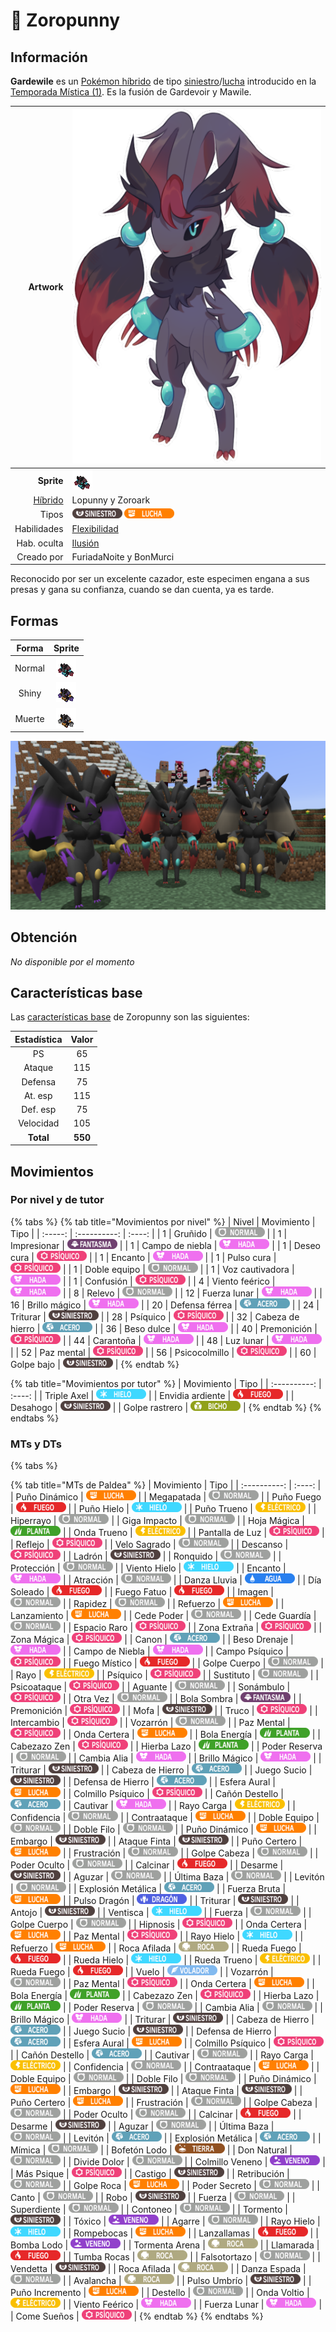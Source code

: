 # 🧬 Zoropunny

## Información

**Gardewile** es un [Pokémon híbrido](../../funciones/hibridos.md) de tipo [siniestro](https://www.wikidex.net/wiki/Tipo_siniestro)/[lucha](https://www.wikidex.net/wiki/Tipo_lucha) introducido en la [Temporada Mística (1)](./). Es la fusión de Gardevoir y Mawile.

|                     **Artwork** | ![Artwork de Zoropunny](../../images/pokemon/temporada-1/Zoropunny.png)                                                                                    |
| ------------------------------: | -------------------------------------------------------------------------------------------------------------------------------------- |
|                      **Sprite** | ![Sprite de Zoropunny](../../images/pokemon/temporada-1/Zoropunny-sprite.png)                                                          |
| [Híbrido](#) | Lopunny y Zoroark                                                                                                                     |
|                           Tipos | ![Tipo siniestro](../../images/pokemon/tipos/tipo_siniestro.png) ![Tipo lucha](../../images/pokemon/tipos/tipo_lucha.png)        |
|                     Habilidades | [Flexibilidad](https://www.wikidex.net/wiki/Flexibilidad)|
|                     Hab. oculta | [Ilusión](https://www.wikidex.net/wiki/Ilusión)                                                                       |
|                      Creado por | FuriadaNoite y BonMurci                                                                                                                |

Reconocido por ser un excelente cazador, este especimen engana a sus presas y gana su confianza, cuando se dan cuenta, ya es tarde.

## Formas

|  Forma |                                            Sprite                                           |
| :----: | :-----------------------------------------------------------------------------------------: |
| Normal |        ![Sprite de Zoropunny](../../images/pokemon/temporada-1/Zoropunny-sprite.png)        |
|  Shiny |  ![Sprite de Zoropunny Shiny](../../images/pokemon/temporada-1/Zoropunny-sprite-shiny.png)  |
| Muerte | ![Sprite de Zoropunny Muerte](../../images/pokemon/temporada-1/Zoropunny-sprite-death.png) |

![Formas de Zoropunny](../../images/pokemon/temporada-1/Zoropunny-formas.png)

## Obtención

*No disponible por el momento*

## Características base

Las [características base](https://www.wikidex.net/wiki/Caracter%C3%ADsticas) de Zoropunny son las siguientes:

| Estadística |  Valor  |
| :---------: | :-----: |
|      PS     |    65   |
|    Ataque   |    115   |
|   Defensa   |    75   |
|   At. esp   |   115   |
|   Def. esp  |   75   |
|  Velocidad  |   105   |
|  **Total**  | **550** |

## Movimientos

### Por nivel y de tutor

{% tabs %}
{% tab title="Movimientos por nivel" %}
| Nivel | Movimiento | Tipo |
| :-----: | :----------: | :----: |
| 1 | Gruñido | ![tipo normal](../../images/pokemon/tipos/tipo_normal.png) |
| 1 | Impresionar | ![tipo fantasma](../../images/pokemon/tipos/tipo_fantasma.png) |
| 1 | Campo de niebla | ![tipo hada](../../images/pokemon/tipos/tipo_hada.png) |
| 1 | Deseo cura | ![tipo psiquico](../../images/pokemon/tipos/tipo_psiquico.png) |
| 1 | Encanto | ![tipo hada](../../images/pokemon/tipos/tipo_hada.png) |
| 1 | Pulso cura | ![tipo psiquico](../../images/pokemon/tipos/tipo_psiquico.png) |
| 1 | Doble equipo | ![tipo normal](../../images/pokemon/tipos/tipo_normal.png) |
| 1 | Voz cautivadora | ![tipo hada](../../images/pokemon/tipos/tipo_hada.png) |
| 1 | Confusión | ![tipo psiquico](../../images/pokemon/tipos/tipo_psiquico.png) |
| 4 | Viento feérico | ![tipo hada](../../images/pokemon/tipos/tipo_hada.png) |
| 8 | Relevo | ![tipo normal](../../images/pokemon/tipos/tipo_normal.png) |
| 12 | Fuerza lunar | ![tipo hada](../../images/pokemon/tipos/tipo_hada.png) |
| 16 | Brillo mágico | ![tipo hada](../../images/pokemon/tipos/tipo_hada.png) |
| 20 | Defensa férrea | ![tipo acero](../../images/pokemon/tipos/tipo_acero.png) |
| 24 | Triturar | ![tipo siniestro](../../images/pokemon/tipos/tipo_siniestro.png) |
| 28 | Psíquico | ![tipo psiquico](../../images/pokemon/tipos/tipo_psiquico.png) |
| 32 | Cabeza de hierro | ![tipo acero](../../images/pokemon/tipos/tipo_acero.png) |
| 36 | Beso dulce | ![tipo hada](../../images/pokemon/tipos/tipo_hada.png) |
| 40 | Premonición | ![tipo psiquico](../../images/pokemon/tipos/tipo_psiquico.png) |
| 44 | Carantoña | ![tipo hada](../../images/pokemon/tipos/tipo_hada.png) |
| 48 | Luz lunar | ![tipo hada](../../images/pokemon/tipos/tipo_hada.png) |
| 52 | Paz mental | ![tipo psiquico](../../images/pokemon/tipos/tipo_psiquico.png) |
| 56 | Psicocolmillo | ![tipo psiquico](../../images/pokemon/tipos/tipo_psiquico.png) |
| 60 | Golpe bajo | ![tipo siniestro](../../images/pokemon/tipos/tipo_siniestro.png) |
{% endtab %}

{% tab title="Movimientos por tutor" %}
| Movimiento | Tipo |
| :----------: | :----: |
| Triple Axel | ![tipo hielo](../../images/pokemon/tipos/tipo_hielo.png) |
| Envidia ardiente | ![tipo fuego](../../images/pokemon/tipos/tipo_fuego.png) |
| Desahogo | ![tipo siniestro](../../images/pokemon/tipos/tipo_siniestro.png) |
| Golpe rastrero | ![tipo bicho](../../images/pokemon/tipos/tipo_bicho.png) |
{% endtab %}
{% endtabs %}

### MTs y DTs
{% tabs %}

{% tab title="MTs de Paldea" %}
| Movimiento | Tipo |
| :----------: | :----: |
| Puño Dinámico | ![tipo lucha](../../images/pokemon/tipos/tipo_lucha.png) |
| Megapatada | ![tipo normal](../../images/pokemon/tipos/tipo_normal.png) |
| Puño Fuego | ![tipo fuego](../../images/pokemon/tipos/tipo_fuego.png) |
| Puño Hielo | ![tipo hielo](../../images/pokemon/tipos/tipo_hielo.png) |
| Puño Trueno | ![tipo eléctrico](../../images/pokemon/tipos/tipo_electrico.png) |
| Hiperrayo | ![tipo normal](../../images/pokemon/tipos/tipo_normal.png) |
| Giga Impacto | ![tipo normal](../../images/pokemon/tipos/tipo_normal.png) |
| Hoja Mágica | ![tipo planta](../../images/pokemon/tipos/tipo_planta.png) |
| Onda Trueno | ![tipo eléctrico](../../images/pokemon/tipos/tipo_electrico.png) |
| Pantalla de Luz | ![tipo psiquico](../../images/pokemon/tipos/tipo_psiquico.png) |
| Reflejo | ![tipo psiquico](../../images/pokemon/tipos/tipo_psiquico.png) |
| Velo Sagrado | ![tipo normal](../../images/pokemon/tipos/tipo_normal.png) |
| Descanso | ![tipo psiquico](../../images/pokemon/tipos/tipo_psiquico.png) |
| Ladrón | ![tipo siniestro](../../images/pokemon/tipos/tipo_siniestro.png) |
| Ronquido | ![tipo normal](../../images/pokemon/tipos/tipo_normal.png) |
| Protección | ![tipo normal](../../images/pokemon/tipos/tipo_normal.png) |
| Viento Hielo | ![tipo hielo](../../images/pokemon/tipos/tipo_hielo.png) |
| Encanto | ![tipo hada](../../images/pokemon/tipos/tipo_hada.png) |
| Atracción | ![tipo normal](../../images/pokemon/tipos/tipo_normal.png) |
| Danza Lluvia | ![tipo agua](../../images/pokemon/tipos/tipo_agua.png) |
| Día Soleado | ![tipo fuego](../../images/pokemon/tipos/tipo_fuego.png) |
| Fuego Fatuo | ![tipo fuego](../../images/pokemon/tipos/tipo_fuego.png) |
| Imagen | ![tipo normal](../../images/pokemon/tipos/tipo_normal.png) |
| Rapidez | ![tipo normal](../../images/pokemon/tipos/tipo_normal.png) |
| Refuerzo | ![tipo lucha](../../images/pokemon/tipos/tipo_lucha.png) |
| Lanzamiento | ![tipo lucha](../../images/pokemon/tipos/tipo_lucha.png) |
| Cede Poder | ![tipo normal](../../images/pokemon/tipos/tipo_normal.png) |
| Cede Guardía | ![tipo normal](../../images/pokemon/tipos/tipo_normal.png) |
| Espacio Raro | ![tipo psiquico](../../images/pokemon/tipos/tipo_psiquico.png) |
| Zona Extraña | ![tipo psiquico](../../images/pokemon/tipos/tipo_psiquico.png) |
| Zona Mágica | ![tipo psiquico](../../images/pokemon/tipos/tipo_psiquico.png) |
| Canon | ![tipo acero](../../images/pokemon/tipos/tipo_acero.png) |
| Beso Drenaje | ![tipo hada](../../images/pokemon/tipos/tipo_hada.png) |
| Campo de Niebla | ![tipo hada](../../images/pokemon/tipos/tipo_hada.png) |
| Campo Psíquico | ![tipo psiquico](../../images/pokemon/tipos/tipo_psiquico.png) |
| Fuego Místico | ![tipo fuego](../../images/pokemon/tipos/tipo_fuego.png) |
| Golpe Cuerpo | ![tipo normal](../../images/pokemon/tipos/tipo_normal.png) |
| Rayo | ![tipo eléctrico](../../images/pokemon/tipos/tipo_electrico.png) |
| Psíquico | ![tipo psiquico](../../images/pokemon/tipos/tipo_psiquico.png) |
| Sustituto | ![tipo normal](../../images/pokemon/tipos/tipo_normal.png) |
| Psicoataque | ![tipo psiquico](../../images/pokemon/tipos/tipo_psiquico.png) |
| Aguante | ![tipo normal](../../images/pokemon/tipos/tipo_normal.png) |
| Sonámbulo | ![tipo psiquico](../../images/pokemon/tipos/tipo_psiquico.png) |
| Otra Vez | ![tipo normal](../../images/pokemon/tipos/tipo_normal.png) |
| Bola Sombra | ![tipo fantasma](../../images/pokemon/tipos/tipo_fantasma.png) |
| Premonición | ![tipo psiquico](../../images/pokemon/tipos/tipo_psiquico.png) |
| Mofa | ![tipo siniestro](../../images/pokemon/tipos/tipo_siniestro.png) |
| Truco | ![tipo psiquico](../../images/pokemon/tipos/tipo_psiquico.png) |
| Intercambio | ![tipo psiquico](../../images/pokemon/tipos/tipo_psiquico.png) |
| Vozarrón | ![tipo normal](../../images/pokemon/tipos/tipo_normal.png) |
| Paz Mental | ![tipo psiquico](../../images/pokemon/tipos/tipo_psiquico.png) |
| Onda Certera | ![tipo lucha](../../images/pokemon/tipos/tipo_lucha.png) |
| Bola Energía | ![tipo planta](../../images/pokemon/tipos/tipo_planta.png) |
| Cabezazo Zen | ![tipo psiquico](../../images/pokemon/tipos/tipo_psiquico.png) |
| Hierba Lazo | ![tipo planta](../../images/pokemon/tipos/tipo_planta.png) |
| Poder Reserva | ![tipo normal](../../images/pokemon/tipos/tipo_normal.png) |
| Cambia Alia | ![tipo hada](../../images/pokemon/tipos/tipo_hada.png) |
| Brillo Mágico | ![tipo hada](../../images/pokemon/tipos/tipo_hada.png) |
| Triturar | ![tipo siniestro](../../images/pokemon/tipos/tipo_siniestro.png) |
| Cabeza de Hierro | ![tipo acero](../../images/pokemon/tipos/tipo_acero.png) |
| Juego Sucio | ![tipo siniestro](../../images/pokemon/tipos/tipo_siniestro.png) |
| Defensa de Hierro | ![tipo acero](../../images/pokemon/tipos/tipo_acero.png) |
| Esfera Aural | ![tipo lucha](../../images/pokemon/tipos/tipo_lucha.png) |
| Colmillo Psíquico | ![tipo psiquico](../../images/pokemon/tipos/tipo_psiquico.png) |
| Cañón Destello | ![tipo acero](../../images/pokemon/tipos/tipo_acero.png) |
| Cautivar | ![tipo hada](../../images/pokemon/tipos/tipo_hada.png) |
| Rayo Carga | ![tipo eléctrico](../../images/pokemon/tipos/tipo_electrico.png) |
| Confidencia | ![tipo normal](../../images/pokemon/tipos/tipo_normal.png) |
| Contraataque | ![tipo lucha](../../images/pokemon/tipos/tipo_lucha.png) |
| Doble Equipo | ![tipo normal](../../images/pokemon/tipos/tipo_normal.png) |
| Doble Filo | ![tipo normal](../../images/pokemon/tipos/tipo_normal.png) |
| Puño Dinámico | ![tipo lucha](../../images/pokemon/tipos/tipo_lucha.png) |
| Embargo | ![tipo siniestro](../../images/pokemon/tipos/tipo_siniestro.png) |
| Ataque Finta | ![tipo siniestro](../../images/pokemon/tipos/tipo_siniestro.png) |
| Puño Certero | ![tipo lucha](../../images/pokemon/tipos/tipo_lucha.png) |
| Frustración | ![tipo normal](../../images/pokemon/tipos/tipo_normal.png) |
| Golpe Cabeza | ![tipo normal](../../images/pokemon/tipos/tipo_normal.png) |
| Poder Oculto | ![tipo normal](../../images/pokemon/tipos/tipo_normal.png) |
| Calcinar | ![tipo fuego](../../images/pokemon/tipos/tipo_fuego.png) |
| Desarme | ![tipo siniestro](../../images/pokemon/tipos/tipo_siniestro.png) |
| Aguzar | ![tipo normal](../../images/pokemon/tipos/tipo_normal.png) |
| Última Baza | ![tipo normal](../../images/pokemon/tipos/tipo_normal.png) |
| Levitón | ![tipo normal](../../images/pokemon/tipos/tipo_normal.png) |
| Explosión Metálica | ![tipo acero](../../images/pokemon/tipos/tipo_acero.png) |
| Fuerza Bruta | ![tipo lucha](../../images/pokemon/tipos/tipo_lucha.png) |
| Pulso Dragón | ![tipo dragón](../../images/pokemon/tipos/tipo_dragon.png) |
| Triturar | ![tipo siniestro](../../images/pokemon/tipos/tipo_siniestro.png) |
| Antojo | ![tipo siniestro](../../images/pokemon/tipos/tipo_siniestro.png) |
| Ventisca | ![tipo hielo](../../images/pokemon/tipos/tipo_hielo.png) |
| Fuerza | ![tipo normal](../../images/pokemon/tipos/tipo_normal.png) |
| Golpe Cuerpo | ![tipo normal](../../images/pokemon/tipos/tipo_normal.png) |
| Hipnosis | ![tipo psiquico](../../images/pokemon/tipos/tipo_psiquico.png) |
| Onda Certera | ![tipo lucha](../../images/pokemon/tipos/tipo_lucha.png) |
| Paz Mental | ![tipo psiquico](../../images/pokemon/tipos/tipo_psiquico.png) |
| Rayo Hielo | ![tipo hielo](../../images/pokemon/tipos/tipo_hielo.png) |
| Refuerzo | ![tipo lucha](../../images/pokemon/tipos/tipo_lucha.png) |
| Roca Afilada | ![tipo roca](../../images/pokemon/tipos/tipo_roca.png) |
| Rueda Fuego | ![tipo fuego](../../images/pokemon/tipos/tipo_fuego.png) |
| Rueda Hielo | ![tipo hielo](../../images/pokemon/tipos/tipo_hielo.png) |
| Rueda Trueno | ![tipo eléctrico](../../images/pokemon/tipos/tipo_electrico.png) |
| Rueda Fuego | ![tipo fuego](../../images/pokemon/tipos/tipo_fuego.png) |
| Vuelo | ![tipo volador](../../images/pokemon/tipos/tipo_volador.png) |
| Vozarrón | ![tipo normal](../../images/pokemon/tipos/tipo_normal.png) |
| Paz Mental | ![tipo psiquico](../../images/pokemon/tipos/tipo_psiquico.png) |
| Onda Certera | ![tipo lucha](../../images/pokemon/tipos/tipo_lucha.png) |
| Bola Energía | ![tipo planta](../../images/pokemon/tipos/tipo_planta.png) |
| Cabezazo Zen | ![tipo psiquico](../../images/pokemon/tipos/tipo_psiquico.png) |
| Hierba Lazo | ![tipo planta](../../images/pokemon/tipos/tipo_planta.png) |
| Poder Reserva | ![tipo normal](../../images/pokemon/tipos/tipo_normal.png) |
| Cambia Alia | ![tipo normal](../../images/pokemon/tipos/tipo_normal.png) |
| Brillo Mágico | ![tipo hada](../../images/pokemon/tipos/tipo_hada.png) |
| Triturar | ![tipo siniestro](../../images/pokemon/tipos/tipo_siniestro.png) |
| Cabeza de Hierro | ![tipo acero](../../images/pokemon/tipos/tipo_acero.png) |
| Juego Sucio | ![tipo siniestro](../../images/pokemon/tipos/tipo_siniestro.png) |
| Defensa de Hierro | ![tipo acero](../../images/pokemon/tipos/tipo_acero.png) |
| Esfera Aural | ![tipo lucha](../../images/pokemon/tipos/tipo_lucha.png) |
| Colmillo Psíquico | ![tipo psiquico](../../images/pokemon/tipos/tipo_psiquico.png) |
| Cañón Destello | ![tipo acero](../../images/pokemon/tipos/tipo_acero.png) |
| Cautivar | ![tipo normal](../../images/pokemon/tipos/tipo_normal.png) |
| Rayo Carga | ![tipo electrico](../../images/pokemon/tipos/tipo_electrico.png) |
| Confidencia | ![tipo normal](../../images/pokemon/tipos/tipo_normal.png) |
| Contraataque | ![tipo lucha](../../images/pokemon/tipos/tipo_lucha.png) |
| Doble Equipo | ![tipo normal](../../images/pokemon/tipos/tipo_normal.png) |
| Doble Filo | ![tipo normal](../../images/pokemon/tipos/tipo_normal.png) |
| Puño Dinámico | ![tipo lucha](../../images/pokemon/tipos/tipo_lucha.png) |
| Embargo | ![tipo siniestro](../../images/pokemon/tipos/tipo_siniestro.png) |
| Ataque Finta | ![tipo siniestro](../../images/pokemon/tipos/tipo_siniestro.png) |
| Puño Certero | ![tipo lucha](../../images/pokemon/tipos/tipo_lucha.png) |
| Frustración | ![tipo normal](../../images/pokemon/tipos/tipo_normal.png) |
| Golpe Cabeza | ![tipo normal](../../images/pokemon/tipos/tipo_normal.png) |
| Poder Oculto | ![tipo normal](../../images/pokemon/tipos/tipo_normal.png) |
| Calcinar | ![tipo fuego](../../images/pokemon/tipos/tipo_fuego.png) |
| Desarme | ![tipo siniestro](../../images/pokemon/tipos/tipo_siniestro.png) |
| Aguzar | ![tipo normal](../../images/pokemon/tipos/tipo_normal.png) |
| Última Baza | ![tipo normal](../../images/pokemon/tipos/tipo_normal.png) |
| Levitón | ![tipo acero](../../images/pokemon/tipos/tipo_acero.png) |
| Explosión Metálica | ![tipo acero](../../images/pokemon/tipos/tipo_acero.png) |
| Mímica | ![tipo normal](../../images/pokemon/tipos/tipo_normal.png) |
| Bofetón Lodo | ![tipo tierra](../../images/pokemon/tipos/tipo_tierra.png) |
| Don Natural | ![tipo normal](../../images/pokemon/tipos/tipo_normal.png) |
| Divide Dolor | ![tipo normal](../../images/pokemon/tipos/tipo_normal.png) |
| Colmillo Veneno | ![tipo veneno](../../images/pokemon/tipos/tipo_veneno.png) |
| Más Psique | ![tipo psiquico](../../images/pokemon/tipos/tipo_psiquico.png) |
| Castigo | ![tipo siniestro](../../images/pokemon/tipos/tipo_siniestro.png) |
| Retribución | ![tipo normal](../../images/pokemon/tipos/tipo_normal.png) |
| Golpe Roca | ![tipo lucha](../../images/pokemon/tipos/tipo_lucha.png) |
| Poder Secreto | ![tipo normal](../../images/pokemon/tipos/tipo_normal.png) |
| Canto | ![tipo normal](../../images/pokemon/tipos/tipo_normal.png) |
| Robo | ![tipo siniestro](../../images/pokemon/tipos/tipo_siniestro.png) |
| Fuerza | ![tipo normal](../../images/pokemon/tipos/tipo_normal.png) |
| Superdiente | ![tipo normal](../../images/pokemon/tipos/tipo_normal.png) |
| Contoneo | ![tipo normal](../../images/pokemon/tipos/tipo_normal.png) |
| Tormento | ![tipo siniestro](../../images/pokemon/tipos/tipo_siniestro.png) |
| Tóxico | ![tipo veneno](../../images/pokemon/tipos/tipo_veneno.png) |
| Agarre | ![tipo normal](../../images/pokemon/tipos/tipo_normal.png) |
| Rayo Hielo | ![tipo hielo](../../images/pokemon/tipos/tipo_hielo.png) |
| Rompebocas | ![tipo lucha](../../images/pokemon/tipos/tipo_lucha.png) |
| Lanzallamas | ![tipo fuego](../../images/pokemon/tipos/tipo_fuego.png) |
| Bomba Lodo | ![tipo veneno](../../images/pokemon/tipos/tipo_veneno.png) |
| Tormenta Arena | ![tipo roca](../../images/pokemon/tipos/tipo_roca.png) |
| Llamarada | ![tipo fuego](../../images/pokemon/tipos/tipo_fuego.png) |
| Tumba Rocas | ![tipo roca](../../images/pokemon/tipos/tipo_roca.png) |
| Falsotortazo | ![tipo normal](../../images/pokemon/tipos/tipo_normal.png) |
| Vendetta | ![tipo siniestro](../../images/pokemon/tipos/tipo_siniestro.png) |
| Roca Afilada | ![tipo roca](../../images/pokemon/tipos/tipo_roca.png) |
| Danza Espada | ![tipo normal](../../images/pokemon/tipos/tipo_normal.png) |
| Avalancha | ![tipo roca](../../images/pokemon/tipos/tipo_roca.png) |
| Pulso Umbrío | ![tipo siniestro](../../images/pokemon/tipos/tipo_siniestro.png) |
| Puño Incremento | ![tipo lucha](../../images/pokemon/tipos/tipo_lucha.png) |
| Destello | ![tipo normal](../../images/pokemon/tipos/tipo_normal.png) |
| Onda Voltio | ![tipo electrico](../../images/pokemon/tipos/tipo_electrico.png) |
| Viento Feérico | ![tipo hada](../../images/pokemon/tipos/tipo_hada.png) |
| Fuerza Lunar | ![tipo hada](../../images/pokemon/tipos/tipo_hada.png) |
| Come Sueños | ![tipo psiquico](../../images/pokemon/tipos/tipo_psiquico.png) |
{% endtab %}
{% endtabs %}
